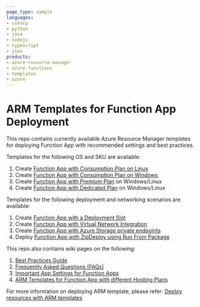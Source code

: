```yaml
---
page_type: sample
languages:
- csharp
- python
- java
- nodejs
- typescript
- json
products:
- azure-resource-manager
- azure-functions
- templates
- azure
---
```


# ARM Templates for Function App Deployment

This repo contains currently available Azure Resource Manager templates for deploying Function App with recommended settings and best practices. 

Templates for the following OS and SKU are available:

1. Create [Function App with Consumption Plan on Linux](/function-app-linux-consumption)
2. Create [Function App with Consumption Plan on Windows](/function-app-windows-consumption)
3. Create [Function App with Premium Plan](/function-app-premium-plan) on Windows/Linux
4. Create [Function App with Dedicated Plan](/function-app-dedicated-plan) on Windows/Linux

Templates for the following deployment and networking scenarios are available:

1. Create [Function App with a Deployment Slot](/function-app-deployment-slot)
2. Create [Function App with Virtual Network Integration](/function-app-vnet-integration)
3. Create [Function App with Azure Storage private endpoints](/function-app-storage-private-endpoints)
4. Deploy [Function App with ZipDeploy using Run From Package](/zip-deploy-run-from-package)

This repo also contains wiki pages on the following:

1. [Best Practices Guide](../../wiki/Best-Practices-Guide)
2. [Frequently Asked Questions (FAQs)](../../wiki/Frequently-Asked-Questions-(FAQs))
3. [Important App Settings for Function Apps](../../wiki/App-Settings-for-Function-Apps)
4. [ARM Templates for Function App with different Hosting Plans](../../wiki/ARM-Templates-for-Function-Apps-with-different-Hosting-Plans)

For more information on deploying ARM template, please refer: [Deploy resources with ARM templates](https://docs.microsoft.com/en-us/azure/azure-resource-manager/templates/deploy-portal)


